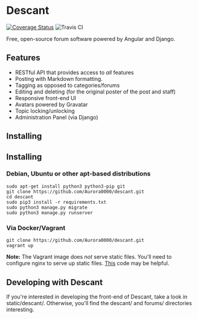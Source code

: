 # Descant
[![Coverage Status](https://coveralls.io/repos/Aurora0000/descant/badge.svg)](https://coveralls.io/r/Aurora0000/descant) ![Travis CI](https://travis-ci.org/Aurora0000/descant.svg)


Free, open-source forum software powered by Angular and Django.

## Features
- RESTful API that provides access to *all* features
- Posting with Markdown formatting.
- Tagging as opposed to categories/forums
- Editing and deleting (for the original poster of the post and staff)
- Responsive front-end UI
- Avatars powered by Gravatar
- Topic locking/unlocking
- Administration Panel (via Django)

## Installing
## Installing
### Debian, Ubuntu or other apt-based distributions

    sudo apt-get install python3 python3-pip git
    git clone https://github.com/Aurora0000/descant.git
    cd descant
    sudo pip3 install -r requirements.txt
    sudo python3 manage.py migrate
    sudo python3 manage.py runserver

### Via Docker/Vagrant

    git clone https://github.com/Aurora0000/descant.git
    vagrant up

**Note:** The Vagrant image does *not* serve static files. You'll need to configure nginx to serve up static files. [This](https://gist.github.com/Aurora0000/0af65d3310e2c7d059fb) code may be helpful.


## Developing with Descant
If you're interested in developing the front-end of Descant, take a look in static/descant/. Otherwise, you'll find the descant/ and forums/ directories interesting.

